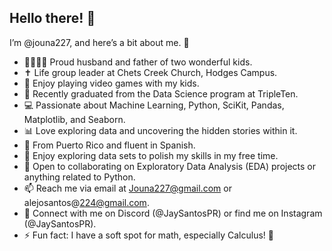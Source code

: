 ## Hello there! 👋

I’m @jouna227, and here’s a bit about me. 🌟

- 👨‍👩‍👧‍👦 Proud husband and father of two wonderful kids.
- ✝️ Life group leader at Chets Creek Church, Hodges Campus.
- 👀 Enjoy playing video games with my kids.
- 🌱 Recently graduated from the Data Science program at TripleTen.
- 💻 Passionate about Machine Learning, Python, SciKit, Pandas, Matplotlib, and Seaborn.
- 📊 Love exploring data and uncovering the hidden stories within it.
- 🤍 From Puerto Rico and fluent in Spanish.
- 💞 Enjoy exploring data sets to polish my skills in my free time.
- 🤝 Open to collaborating on Exploratory Data Analysis (EDA) projects or anything related to Python.
- 📫 Reach me via email at Jouna227@gmail.com or alejosantos@224@gmail.com.
- 💬 Connect with me on Discord (@JaySantosPR) or find me on Instagram (@JaySantosPR).
- ⚡ Fun fact: I have a soft spot for math, especially Calculus! 🧠
